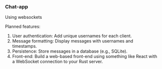 ### Chat-app 
Using websockets

Planned features:
1. User authentication: Add unique usernames for each client.
2. Message formatting: Display messages with usernames and timestamps.
3. Persistence: Store messages in a database (e.g., SQLite).
4. Front-end: Build a web-based front-end using something like React with a WebSocket connection to your Rust server.
